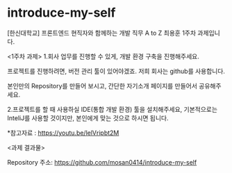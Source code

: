 # introduce-my-self
[한신대학교] 프론트엔드 현직자와 함께하는 개발 직무 A to Z
최용훈 1주차 과제입니다.

<1주차 과제>
1.회사 업무를 진행할 수 있게, 개발 환경 구축을 진행해주세요.

프로젝트를 진행하려면, 버전 관리 툴이 있어야겠죠. 저희 회사는 github를 사용합니다.

본인만의 Repository를 만들어 보시고, 간단한 자기소개 페이지를 만들어서 공유해주세요.

2.프로젝트를 할 때 사용하실 IDE(통합 개발 환경) 툴을 설치해주세요, 기본적으로는 InteliJ를 사용할 것이지만, 본인에게 맞는 것으로 하시면 됩니다.



*참고자료 : https://youtu.be/lelVripbt2M



<과제 결과물>

 Repository 주소: https://github.com/mosan0414/introduce-my-self




